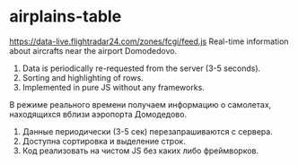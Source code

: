 # airplains-table
https://data-live.flightradar24.com/zones/fcgi/feed.js
Real-time information about aircrafts near the airport Domodedovo.
1. Data is periodically re-requested from the server (3-5 seconds).
2. Sorting and highlighting of rows.
3. Implemented in pure JS without any frameworks.

В режиме реального времени получаем информацию о самолетах, находящихся вблизи аэропорта Домодедово.
1. Данные периодически (3-5 сек) перезапрашиваются с сервера.
2. Доступна сортировка и выделение строк.
3. Код реализовать на чистом JS без каких либо фреймворков. 
